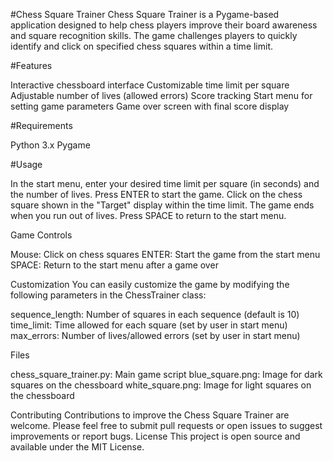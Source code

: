 #Chess Square Trainer
Chess Square Trainer is a Pygame-based application designed to help chess players improve their board awareness and square recognition skills. The game challenges players to quickly identify and click on specified chess squares within a time limit.

#Features

Interactive chessboard interface
Customizable time limit per square
Adjustable number of lives (allowed errors)
Score tracking
Start menu for setting game parameters
Game over screen with final score display

#Requirements

Python 3.x
Pygame

#Usage

In the start menu, enter your desired time limit per square (in seconds) and the number of lives.
Press ENTER to start the game.
Click on the chess square shown in the "Target" display within the time limit.
The game ends when you run out of lives. Press SPACE to return to the start menu.

Game Controls

Mouse: Click on chess squares
ENTER: Start the game from the start menu
SPACE: Return to the start menu after a game over

Customization
You can easily customize the game by modifying the following parameters in the ChessTrainer class:

sequence_length: Number of squares in each sequence (default is 10)
time_limit: Time allowed for each square (set by user in start menu)
max_errors: Number of lives/allowed errors (set by user in start menu)

Files

chess_square_trainer.py: Main game script
blue_square.png: Image for dark squares on the chessboard
white_square.png: Image for light squares on the chessboard

Contributing
Contributions to improve the Chess Square Trainer are welcome. Please feel free to submit pull requests or open issues to suggest improvements or report bugs.
License
This project is open source and available under the MIT License.
